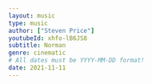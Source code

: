 ```yaml
---
layout: music
type: music
author: ["Steven Price"]
youtubeId: xhfo-lB6JS8
subtitle: Norman
genre: cinematic
# All dates must be YYYY-MM-DD format!
date: 2021-11-11
---
```

